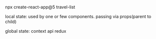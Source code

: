 npx create-react-app@5 travel-list

local state:
used by one or few components.
passing via props(parent to child)

global state:
context api
redux
